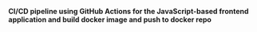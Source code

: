 **CI/CD pipeline using GitHub Actions for the JavaScript-based frontend application and build docker image and push to docker repo**
